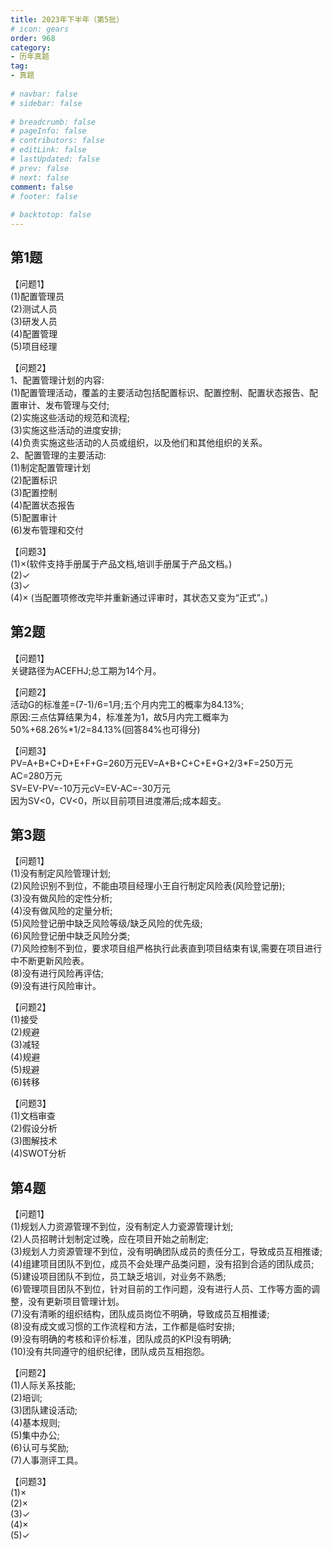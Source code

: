```yaml
---  
title: 2023年下半年（第5批）  
# icon: gears  
order: 968  
category:  
- 历年真题  
tag:  
- 真题  
  
# navbar: false  
# sidebar: false  
  
# breadcrumb: false  
# pageInfo: false  
# contributors: false  
# editLink: false  
# lastUpdated: false  
# prev: false  
# next: false  
comment: false  
# footer: false  
  
# backtotop: false  
---  
```

## 第1题 ##

【问题1】  
(1)配置管理员  
(2)测试人员  
(3)研发人员  
(4)配置管理  
(5)项目经理  
  
【问题2】  
1、配置管理计划的内容:  
(1)配置管理活动，覆盖的主要活动包括配置标识、配置控制、配置状态报告、配置审计、发布管理与交付;  
(2)实施这些活动的规范和流程;  
(3)实施这些活动的进度安排;  
(4)负责实施这些活动的人员或组织，以及他们和其他组织的关系。  
2、配置管理的主要活动:  
(1)制定配置管理计划  
(2)配置标识  
(3)配置控制  
(4)配置状态报告  
(5)配置审计  
(6)发布管理和交付  
  
【问题3】  
(1)×(软件支持手册属于产品文档,培训手册属于产品文档。)  
(2)✓  
(3)✓  
(4)× (当配置项修改完毕并重新通过评审时，其状态又变为“正式”。)  


## 第2题 ##

【问题1】  
关键路径为ACEFHJ;总工期为14个月。  
  
【问题2】  
活动G的标准差=(7-1)/6=1月;五个月内完工的概率为84.13%;  
原因:三点估算结果为4，标准差为1，故5月内完工概率为50%+68.26%\*1/2=84.13%(回答84%也可得分)  
  
【问题3】  
PV=A+B+C+D+E+F+G=260万元EV=A+B+C+C+E+G+2/3\*F=250万元AC=280万元  
SV=EV-PV=-10万元cV=EV-AC=-30万元  
因为SV&lt;0，CV&lt;0，所以目前项目进度滞后;成本超支。  


## 第3题 ##

【问题1】  
(1)没有制定风险管理计划;  
(2)风险识别不到位，不能由项目经理小王自行制定风险表(风险登记册);  
(3)没有做风险的定性分析;  
(4)没有做风险的定量分析;  
(5)风险登记册中缺乏风险等级/缺乏风险的优先级;  
(6)风险登记册中缺乏风险分类;  
(7)风险控制不到位，要求项目组严格执行此表直到项目结束有误,需要在项目进行中不断更新风险表。  
(8)没有进行风险再评估;  
(9)没有进行风险审计。  
  
【问题2】  
(1)接受  
(2)规避  
(3)减轻  
(4)规避  
(5)规避  
(6)转移  
  
【问题3】  
(1)文档审查  
(2)假设分析  
(3)图解技术  
(4)SWOT分析  


## 第4题 ##

【问题1】  
(1)规划人力资源管理不到位，没有制定人力瓷源管理计划;  
(2)人员招聘计划制定过晚，应在项目开始之前制定;  
(3)规划人力资源管理不到位，没有明确团队成员的责任分工，导致成员互相推诿;  
(4)组建项目团队不到位，成员不会处理产品类问题，没有招到合适的团队成员;  
(5)建设项目团队不到位，员工缺乏培训，对业务不熟悉;  
(6)管理项目团队不到位，针对目前的工作问题，没有进行人员、工作等方面的调整，没有更新项目管理计划。  
(7)没有清晰的组织结构，团队成员岗位不明确，导致成员互相推诿;  
(8)没有成文或习惯的工作流程和方法，工作都是临时安排;  
(9)没有明确的考核和评价标准，团队成员的KPI没有明确;  
(10)没有共同遵守的组织纪律，团队成员互相抱怨。  
  
【问题2】  
(1)人际关系技能;  
(2)培训;  
(3)团队建设活动;  
(4)基本规则;  
(5)集中办公;  
(6)认可与奖励;  
(7)人事测评工具。  
  
【问题3】  
(1)×  
(2)×  
(3)✓  
(4)×  
(5)✓  

